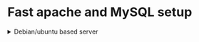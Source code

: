 # Fast apache and MySQL setup
<details>
<summary> Debian/ubuntu based server </summary>
  
1. Update the system <br>
 1.1. ```# apt update && apt upgrade -y; apt-get update && apt-get upgrade -y; apt autoremove -y;``` <br>
2. Install ```apache2``` and ```mysql-server``` <br>
 2.1. ```# apt-get install apache2 mysql-server``` <br>
 2.2 ```# systemctl enable apache2; systemctl restart apache2``` <br>
 > By default you will serve the content in ```/var/www/html/``` <br>
 > **Apache security and configuration files** <br>
 > > 🔐 ```/etc/apache2/conf-enabled/security.conf```  <br>
 > >⚙️ ```/etc/apache2/sites-available/000-default.conf```  or ```/etc/apache2/sites-available/default.conf``` <br>
 > > ⚙️ ```/etc/apache2/apache2.conf``` <br>
 > > - You can use ```# apache2ctl configtest``` to check and test the config before ```systemctl restart apache2``` and apply changes.  <br>
 >> - At this point your able to see ```http:///localhost``` or ```http://192.168.*.* (check it in the server with "ip a | grep inet")```  or ```http://example.example```. **If you have issues... try ```# ufw allow http``` ** <br>

3. Enable and config **CGI** [OPTIONAL] <br>
	3.1. ```# a2enmod cgi``` <br>
	3.2. ```# nano /etc/apache2/sites-available/000-default.conf``` or  ```# nano/etc/apache2/sites-available/default.conf``` <br>
	> Put the following code inside ```<VirtualHost>{here}</VirtualHost>``` <br>
	``` 
	<Directory /var/www/html>
		Options +ExecCGI
		AddHanddler cgi-script.sh
		DirectoryIndex index.sh # you can put more filenames and extensions eg. index.html index.php
	</Directory>
	```
4. MySQL setup and usage<br> 
	4.1. Login as root ```# mysql -u root -p```<br>
	4.2 Create a new user ``` CREATE USER 'username'@'localhost' IDENTIFIED BY 'password'; ```<br>
	4.3 Re-log as that user with ```$/# mysql -u username -ppassword```<br>
	4.4 Create a DataBase and a Table ```CREATE DATABASE mydb;``` move into it ```USE mydb;``` create table ```CREATE TABLE mytable(name VARCHAR(100));```<br>
	4.5 Test it! ```INSERT INTO mytable(name) VALUES ('0utl4nder');``` then ``` SELECT * FROM mytable;```  Inspect it ```DESCRIBE mytable;```<br>
5. Start code!<br>
	5.1. ```# touch /var/www/html/index.sh && chmod +x /var/www/html/index.sh```<br>
	> If you will print html remember to add the content type or you will face an Internal Server Error (500), for example.<br>
	```
	#!/bin/bash
	function somethingCool {
	echo "Follow me at <a href="https://github.com/0utl4nder" target="_blank"> Github </a>"
	}
	
	echo "Content-type: text/html"
	echo ""
	somethingCool
	```
</details>
